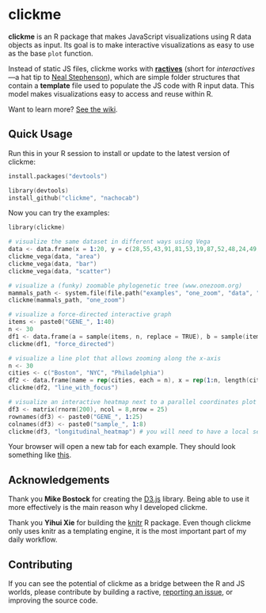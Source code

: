 # clickme

**clickme** is an R package that makes JavaScript visualizations using R data objects as input. Its goal is to make interactive visualizations as easy to use as the base `plot` function.

Instead of static JS files, clickme works with [**ractives**](https://github.com/nachocab/clickme/wiki/Ractive-Structure) (short for *interactives*—a hat tip to [Neal Stephenson](https://en.wikipedia.org/wiki/The_Diamond_Age)), which are simple folder structures that contain a **template** file used to populate the JS code with R input data. This model makes visualizations easy to access and reuse within R.

Want to learn more? [See the wiki](https://github.com/nachocab/clickme/wiki).

## Quick Usage

Run this in your R session to install or update to the latest version of clickme:

```S
install.packages("devtools")

library(devtools)
install_github("clickme", "nachocab")
```

Now you can try the examples:

```S
library(clickme)

# visualize the same dataset in different ways using Vega
data <- data.frame(x = 1:20, y = c(28,55,43,91,81,53,19,87,52,48,24,49,87,66,17,27,68,16,49,15))
clickme_vega(data, "area")
clickme_vega(data, "bar")
clickme_vega(data, "scatter")

# visualize a (funky) zoomable phylogenetic tree (www.onezoom.org)
mammals_path <- system.file(file.path("examples", "one_zoom", "data", "mammals.tree"), package="clickme")
clickme(mammals_path, "one_zoom")

# visualize a force-directed interactive graph
items <- paste0("GENE_", 1:40)
n <- 30
df1 <- data.frame(a = sample(items, n, replace = TRUE), b = sample(items, n, replace = TRUE), type = sample(letters[1:3], n, replace=TRUE))
clickme(df1, "force_directed")

# visualize a line plot that allows zooming along the x-axis
n <- 30
cities <- c("Boston", "NYC", "Philadelphia")
df2 <- data.frame(name = rep(cities, each = n), x = rep(1:n, length(cities)), y = c(sort(rnorm(n)), -sort(rnorm(n)),sort(rnorm(n))))
clickme(df2, "line_with_focus")

# visualize an interactive heatmap next to a parallel coordinates plot
df3 <- matrix(rnorm(200), ncol = 8,nrow = 25)
rownames(df3) <- paste0("GENE_", 1:25)
colnames(df3) <- paste0("sample_", 1:8)
clickme(df3, "longitudinal_heatmap") # you will need to have a local server for this one. Try running python -m SimpleHTTPServer
```

Your browser will open a new tab for each example. They should look something like [this](http://bl.ocks.org/nachocab/5178583).

## Acknowledgements
Thank you **Mike Bostock** for creating the [D3.js][] library. Being able to use it more effectively is the main reason why I developed clickme.

Thank you **Yihui Xie** for building the [knitr][] R package. Even though clickme only uses knitr as a templating engine, it is the most important part of my daily workflow.

## Contributing
If you can see the potential of clickme as a bridge between the R and JS worlds, please contribute by building a ractive, [reporting an issue](https://github.com/nachocab/clickme/issues), or improving the source code.

[D3.js]: http://d3js.org
[knitr]: https://github.com/yihui/knitr



